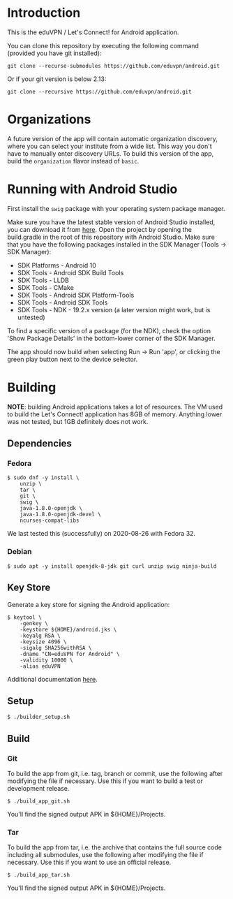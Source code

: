 # Introduction

This is the eduVPN / Let's Connect! for Android application.

You can clone this repository by executing the following command (provided you have git installed):
    
    git clone --recurse-submodules https://github.com/eduvpn/android.git

Or if your git version is below 2.13:

    git clone --recursive https://github.com/eduvpn/android.git
    
# Organizations

A future version of the app will contain automatic organization discovery, where you can select your institute from a wide list.
This way you don't have to manually enter discovery URLs. To build this version of the app, build the `organization` flavor instead of `basic`.
 

# Running with Android Studio

First install the `swig` package with your operating system package manager.

Make sure you have the latest stable version of Android Studio installed, you can download it from [here](https://developer.android.com/studio).
Open the project by opening the build.gradle in the root of this repository with Android Studio.
Make sure that you have the following packages installed in the SDK Manager (Tools -> SDK Manager):
* SDK Platforms - Android 10
* SDK Tools - Android SDK Build Tools
* SDK Tools - LLDB
* SDK Tools - CMake
* SDK Tools - Android SDK Platform-Tools
* SDK Tools - Android SDK Tools
* SDK Tools - NDK - 19.2.x version (a later version might work, but is untested)

To find a specific version of a package (for the NDK), check the option 'Show Package Details'
in the bottom-lower corner of the SDK Manager.

The app should now build when selecting Run -> Run 'app', or clicking the green play button next
to the device selector.

# Building

**NOTE**: building Android applications takes a lot of resources. The VM used
to build the Let's Connect! application has 8GB of memory. Anything lower was
not tested, but 1GB definitely does not work.

## Dependencies

### Fedora

    $ sudo dnf -y install \
        unzip \
        tar \
        git \
        swig \
        java-1.8.0-openjdk \
        java-1.8.0-openjdk-devel \
        ncurses-compat-libs

We last tested this (successfully) on 2020-08-26 with Fedora 32.

### Debian

    $ sudo apt -y install openjdk-8-jdk git curl unzip swig ninja-build

## Key Store

Generate a key store for signing the Android application:

    $ keytool \
        -genkey \
        -keystore ${HOME}/android.jks \
        -keyalg RSA \
        -keysize 4096 \
        -sigalg SHA256withRSA \
        -dname "CN=eduVPN for Android" \
        -validity 10000 \
        -alias eduVPN

Additional documentation 
[here](https://developer.android.com/studio/publish/app-signing#signing-manually).

## Setup

    $ ./builder_setup.sh

## Build

### Git

To build the app from git, i.e. tag, branch or commit, use the following after 
modifying the file if necessary. Use this if you want to build a test or 
development release.

    $ ./build_app_git.sh

You'll find the signed output APK in ${HOME}/Projects.

### Tar

To build the app from tar, i.e. the archive that contains the full source code
including all submodules, use the following after modifying the file if 
necessary. Use this if you want to use an official release.

    $ ./build_app_tar.sh

You'll find the signed output APK in ${HOME}/Projects.
